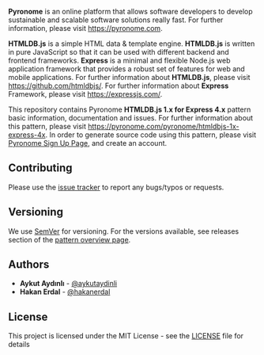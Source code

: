 **Pyronome** is an online platform that allows software developers to develop sustainable and scalable software solutions really fast.
For further information, please visit https://pyronome.com.

**HTMLDB.js** is a simple HTML data & template engine. **HTMLDB.js** is written in pure JavaScript so that it can be used with different backend and frontend frameworks. **Express** is a minimal and flexible Node.js web application framework that provides a robust set of features for web and mobile applications.
For further information about **HTMLDB.js**, please visit https://github.com/htmldbjs/.
For further information about **Express** Framework, please visit https://expressjs.com/.

This repository contains Pyronome **HTMLDB.js 1.x for Express 4.x** pattern basic information, documentation and issues. For further information about this pattern, please visit https://pyronome.com/pyronome/htmldbjs-1x-express-4x. In order to generate source code using this pattern, please visit [Pyronome Sign Up Page](https://pyronome.com/builder/signup), and create an account.

## Contributing

Please use the [issue tracker](https://github.com/pyronome/pattern-htmldbjs-1x-express-4x/issues) to report any bugs/typos or requests.

## Versioning

We use [SemVer](http://semver.org/) for versioning. For the versions available, see releases section of the [pattern overview page](https://pyronome.com/pyronome/htmldbjs-1x-express-4x#Overview). 

## Authors

* **Aykut Aydınlı** - [@aykutaydinli](https://github.com/aykutaydinli)
* **Hakan Erdal** - [@hakanerdal](https://github.com/hakanerdal)

## License

This project is licensed under the MIT License - see the [LICENSE](https://github.com/pyronome/pattern-htmldbjs-1x-express-4x/blob/master/LICENSE) file for details
